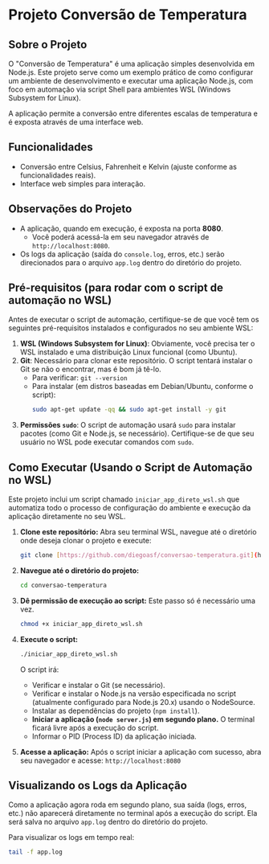 # Projeto Conversão de Temperatura

## Sobre o Projeto

O "Conversão de Temperatura" é uma aplicação simples desenvolvida em Node.js. Este projeto serve como um exemplo prático de como configurar um ambiente de desenvolvimento e executar uma aplicação Node.js, com foco em automação via script Shell para ambientes WSL (Windows Subsystem for Linux).

A aplicação permite a conversão entre diferentes escalas de temperatura e é exposta através de uma interface web.

## Funcionalidades

* Conversão entre Celsius, Fahrenheit e Kelvin (ajuste conforme as funcionalidades reais).
* Interface web simples para interação.

## Observações do Projeto

* A aplicação, quando em execução, é exposta na porta **8080**.
    * Você poderá acessá-la em seu navegador através de `http://localhost:8080`.
* Os logs da aplicação (saída do `console.log`, erros, etc.) serão direcionados para o arquivo `app.log` dentro do diretório do projeto.

## Pré-requisitos (para rodar com o script de automação no WSL)

Antes de executar o script de automação, certifique-se de que você tem os seguintes pré-requisitos instalados e configurados no seu ambiente WSL:

1.  **WSL (Windows Subsystem for Linux)**: Obviamente, você precisa ter o WSL instalado e uma distribuição Linux funcional (como Ubuntu).
2.  **Git**: Necessário para clonar este repositório. O script tentará instalar o Git se não o encontrar, mas é bom já tê-lo.
    * Para verificar: `git --version`
    * Para instalar (em distros baseadas em Debian/Ubuntu, conforme o script):
        ```bash
        sudo apt-get update -qq && sudo apt-get install -y git
        ```
3.  **Permissões `sudo`**: O script de automação usará `sudo` para instalar pacotes (como Git e Node.js, se necessário). Certifique-se de que seu usuário no WSL pode executar comandos com `sudo`.

## Como Executar (Usando o Script de Automação no WSL)

Este projeto inclui um script chamado `iniciar_app_direto_wsl.sh` que automatiza todo o processo de configuração do ambiente e execução da aplicação diretamente no seu WSL.

1.  **Clone este repositório:**
    Abra seu terminal WSL, navegue até o diretório onde deseja clonar o projeto e execute:
    ```bash
    git clone [https://github.com/diegoasf/conversao-temperatura.git](https://github.com/diegoasf/conversao-temperatura.git)
    ```

2.  **Navegue até o diretório do projeto:**
    ```bash
    cd conversao-temperatura
    ```

3.  **Dê permissão de execução ao script:**
    Este passo só é necessário uma vez.
    ```bash
    chmod +x iniciar_app_direto_wsl.sh
    ```

4.  **Execute o script:**
    ```bash
    ./iniciar_app_direto_wsl.sh
    ```
    O script irá:
    * Verificar e instalar o Git (se necessário).
    * Verificar e instalar o Node.js na versão especificada no script (atualmente configurado para Node.js 20.x) usando o NodeSource.
    * Instalar as dependências do projeto (`npm install`).
    * **Iniciar a aplicação (`node server.js`) em segundo plano.** O terminal ficará livre após a execução do script.
    * Informar o PID (Process ID) da aplicação iniciada.

5.  **Acesse a aplicação:**
    Após o script iniciar a aplicação com sucesso, abra seu navegador e acesse:
    `http://localhost:8080`

## Visualizando os Logs da Aplicação

Como a aplicação agora roda em segundo plano, sua saída (logs, erros, etc.) não aparecerá diretamente no terminal após a execução do script. Ela será salva no arquivo `app.log` dentro do diretório do projeto.

Para visualizar os logs em tempo real:
```bash
tail -f app.log
